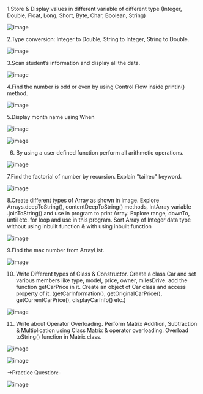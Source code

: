 1.Store & Display values in different variable of different type (Integer, Double, Float, Long, Short, Byte, Char, Boolean, String)


![image](https://github.com/Rushi-7070/MAD_Practical-1_21012011136/assets/97504709/0677f1e9-a3e3-4f6e-8dc2-2e76da648e87)

2.Type conversion:
Integer to Double, String to Integer, String to Double.

![image](https://github.com/Rushi-7070/MAD_Practical-1_21012011136/assets/97504709/fa140ec9-8bda-4ded-a378-d6dd38266cd0)

3.Scan student’s information and display all the data.

![image](https://github.com/Rushi-7070/MAD_Practical-1_21012011136/assets/97504709/f65c3c92-c319-4471-bc86-61773e37d937)

4.Find the number is odd or even by using Control Flow inside println() method.

![image](https://github.com/Rushi-7070/MAD_Practical-1_21012011136/assets/97504709/6dcbe599-05c3-4413-9529-62c2390237a0)

5.Display month name using When

![image](https://github.com/Rushi-7070/MAD_Practical-1_21012011136/assets/97504709/ad72511b-fa03-489b-8cb8-c3dce17e2c6b)

![image](https://github.com/Rushi-7070/MAD_Practical-1_21012011136/assets/97504709/b7d96ba7-4456-4356-b190-5b9dcde485a2)

6. By using a user defined function perform all arithmetic operations.

![image](https://github.com/Rushi-7070/MAD_Practical-1_21012011136/assets/97504709/ecbf544e-b800-4a4a-8e1f-1abde39a0c4b)

7.Find the factorial of number by recursion. Explain "tailrec" keyword.

![image](https://github.com/Rushi-7070/MAD_Practical-1_21012011136/assets/97504709/958513a3-9d92-4d04-88ec-519a1e1c58e6)

8.Create different types of Array as shown in image. Explore Arrays.deepToString(), contentDeepToString() methods, IntArray variable .joinToString()  and use in program to print Array. Explore range, downTo, until etc. for loop and use in this program. Sort Array of Integer data type without using inbuilt function & with using inbuilt function

![image](https://github.com/Rushi-7070/MAD_Practical-1_21012011136/assets/97504709/90815486-20a1-42a7-bcf6-6f6fa105aed9)


9.Find the max number from ArrayList.


![image](https://github.com/Rushi-7070/MAD_Practical-1_21012011136/assets/97504709/3ae2a27e-7b9a-4451-b606-7c1eabc37ecb)


10. Write Different types of Class & Constructor. Create a class Car and set various members like type, model, price, owner, milesDrive. add the function getCarPrice in it. Create an object of Car class and access property of it. (getCarInformation(), getOriginalCarPrice(), getCurrentCarPrice(), displayCarInfo() etc.)


![image](https://github.com/Rushi-7070/MAD_Practical-1_21012011136/assets/97504709/c6fda7a1-54aa-4446-97c9-4c22172ca4b8)


11. Write about Operator Overloading. Perform Matrix Addition, Subtraction & Multiplication using Class Matrix & operator overloading. Overload toString() function in Matrix class.


![image](https://github.com/Rushi-7070/MAD_Practical-1_21012011136/assets/97504709/685dac9a-f45d-42a4-a7bc-f5e07795d7d6)


![image](https://github.com/Rushi-7070/MAD_Practical-1_21012011136/assets/97504709/3357ad8f-b99f-4d9f-89af-7acc6fbdf416)


->Practice Question:-


![image](https://github.com/Rushi-7070/MAD_Practical-1_21012011136/assets/97504709/7eb7405a-b045-4851-b0bb-952da82c5a0e)










